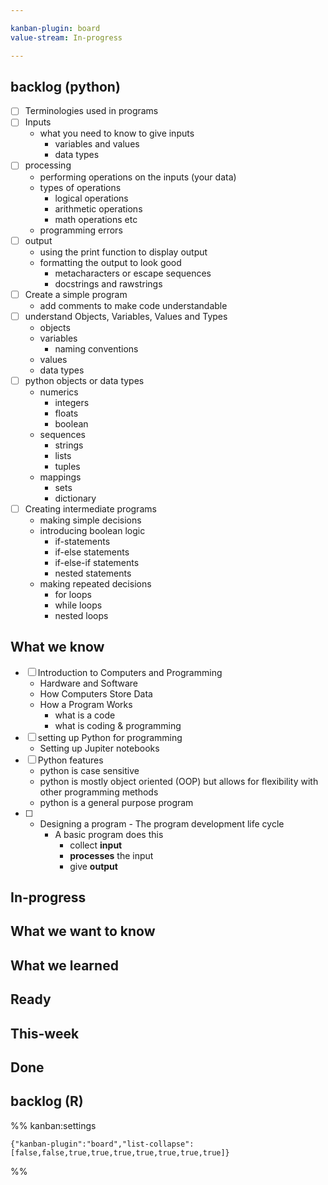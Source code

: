 ```yaml
---

kanban-plugin: board
value-stream: In-progress

---
```


## backlog (python)

- [ ] Terminologies used in programs
- [ ] Inputs
	- what you need to know to give inputs
		- variables and values
		- data types
- [ ] processing
	- performing operations on the inputs (your data)
	- types of operations
		- logical operations
		- arithmetic operations
		- math operations etc
	- programming errors
- [ ] output
	- using the print function to display output
	- formatting the output to look good
		- metacharacters or escape sequences
		- docstrings and rawstrings
- [ ] Create a simple program
	- add comments to make code understandable
- [ ] understand Objects, Variables, Values and Types
	- objects
	- variables
		- naming conventions
	- values
	- data types
- [ ] python objects or data types
	- numerics
		- integers
		- floats
		- boolean
	- sequences
		- strings
		- lists
		- tuples
	- mappings
		- sets
		- dictionary
- [ ] Creating intermediate programs
	- making simple decisions 
	- introducing boolean logic
		- if-statements
		- if-else statements
		- if-else-if statements
		- nested statements
	- making repeated decisions
		- for loops
		- while loops
		- nested loops


## What we know

- [ ] Introduction to Computers and Programming
	- Hardware and Software 
	- How Computers Store Data
	- How a Program Works
		- what is a code
		- what is coding & programming
- [ ] setting up Python for programming
	- Setting up Jupiter notebooks
- [ ] Python features
	- python is case sensitive
	- python is mostly object oriented (OOP) but allows for flexibility with other programming methods
	- python is a general purpose program
- [ ] - Designing a program
		- The program development life cycle
	- A basic program does this
		- collect **input** 
		- **processes** the input 
		- give **output**


## In-progress



## What we want to know



## What we learned



## Ready



## This-week



## Done



## backlog (R)





%% kanban:settings
```
{"kanban-plugin":"board","list-collapse":[false,false,true,true,true,true,true,true,true]}
```
%%